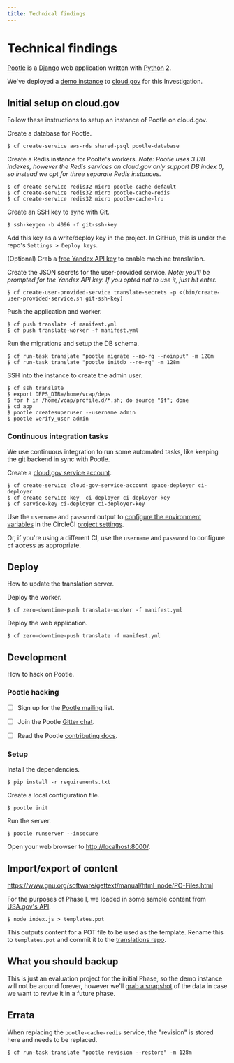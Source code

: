 ```yaml
---
title: Technical findings
---
```

# Technical findings

[Pootle][pootle] is a [Django](https://www.djangoproject.com/) web application
written with [Python](https://www.python.org/) 2.

We've deployed a [demo instance](https://translate.app.cloud.gov/projects/) to
[cloud.gov](https://cloud.gov/) for this Investigation.


## Initial setup on cloud.gov

Follow these instructions to setup an instance of Pootle on cloud.gov.

Create a database for Pootle.

    $ cf create-service aws-rds shared-psql pootle-database

Create a Redis instance for Poolte's workers. _Note: Pootle uses 3 DB indexes,
however the Redis services on cloud.gov only support DB index 0, so instead we opt for
three separate Redis instances._

    $ cf create-service redis32 micro pootle-cache-default
    $ cf create-service redis32 micro pootle-cache-redis
    $ cf create-service redis32 micro pootle-cache-lru

Create an SSH key to sync with Git.

    $ ssh-keygen -b 4096 -f git-ssh-key

Add this key as a write/deploy key in the project. In GitHub, this is under the
repo's `Settings > Deploy keys`.

(Optional) Grab a [free Yandex API key](https://tech.yandex.com/translate/) to enable machine translation.

Create the JSON secrets for the user-provided service. _Note: you'll be prompted
for the Yandex API key. If you opted not to use it, just hit enter._

    $ cf create-user-provided-service translate-secrets -p <(bin/create-user-provided-service.sh git-ssh-key)

Push the application and worker.

    $ cf push translate -f manifest.yml
    $ cf push translate-worker -f manifest.yml

Run the migrations and setup the DB schema.

    $ cf run-task translate "pootle migrate --no-rq --noinput" -m 128m
    $ cf run-task translate "pootle initdb --no-rq" -m 128m

SSH into the instance to create the admin user.

    $ cf ssh translate
    $ export DEPS_DIR=/home/vcap/deps
    $ for f in /home/vcap/profile.d/*.sh; do source "$f"; done
    $ cd app
    $ pootle createsuperuser --username admin
    $ pootle verify_user admin


### Continuous integration tasks

We use continuous integration to run some automated tasks, like keeping the git
backend in sync with Pootle.

Create a [cloud.gov service account](https://cloud.gov/docs/services/cloud-gov-service-account/).

    $ cf create-service cloud-gov-service-account space-deployer ci-deployer
    $ cf create-service-key  ci-deployer ci-deployer-key
    $ cf service-key ci-deployer ci-deployer-key

Use the `username` and `password` output to [configure the environment
variables](https://github.com/18F/cloud-foundry-cli#configuration) in the
CircleCI [project
settings](https://circleci.com/gh/18F/10x-translation-service/edit#env-vars).

Or, if you're using a different CI, use the `username` and `password` to
configure `cf` access as appropriate.


## Deploy

How to update the translation server.

Deploy the worker.

    $ cf zero-downtime-push translate-worker -f manifest.yml

Deploy the web application.

    $ cf zero-downtime-push translate -f manifest.yml


## Development

How to hack on Pootle.

### Pootle hacking

- [ ] Sign up for the [Pootle mailing](https://lists.sourceforge.net/lists/listinfo/translate-pootle) list.
- [ ] Join the Pootle [Gitter chat](https://gitter.im/translate/pootle).
- [ ] Read the Pootle [contributing docs](http://docs.translatehouse.org/projects/pootle/en/stable-2.8.x/developers/contributing.html).


### Setup

Install the dependencies.

    $ pip install -r requirements.txt

Create a local configuration file.

    $ pootle init

Run the server.

    $ pootle runserver --insecure

Open your web browser to [http://localhost:8000/](http://localhost:8000/).


## Import/export of content

https://www.gnu.org/software/gettext/manual/html_node/PO-Files.html

For the purposes of Phase I, we loaded in some sample content from [USA.gov's
API](https://platform-api.usa.gov/#!/text_assets/Api_V1_TextAssets_show).

    $ node index.js > templates.pot

This outputs content for a POT file to be used as the template. Rename this to
`templates.pot` and commit it to the [translations
repo](https://github.com/adborden/usa-gov-example-translations).


## What you should backup

This is just an evaluation project for the initial Phase, so the demo instance
will not be around forever, however we'll [grab
a snapshot](http://docs.translatehouse.org/projects/pootle/en/stable-2.8.x/server/backup.html)
of the data in case we want to revive it in a future phase.


## Errata

When replacing the `pootle-cache-redis` service, the "revision" is stored here
and needs to be replaced.

    $ cf run-task translate "pootle revision --restore" -m 128m


[pootle]: http://pootle.translatehouse.org/
